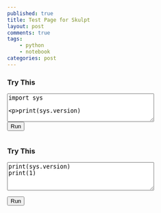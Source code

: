 ```yaml
---
published: true
title: Test Page for Skulpt
layout: post
comments: true
tags:
    - python
    - notebook
categories: post
--- 
```

<link rel="stylesheet" type="text/css" media="all" href="/resources/skulpt/css/codemirror.css">
<link rel="stylesheet" type="text/css" media="all" href="/resources/skulpt/css/solarized.css">

<style type='text/css'>
    .CodeMirror {
      width: 90%;
      height: auto;
      border: 1px solid black;
    }
    .Output {
      width: 90%;
      height: auto;
      border: 0px;
    }
</style>

<script type="text/javascript">
function builtinRead(x) {
    if (Sk.builtinFiles === undefined || Sk.builtinFiles["files"][x] === undefined)
            throw "File not found: '" + x + "'";
    return Sk.builtinFiles["files"][x];
}

// output functions are configurable.  This one just appends some text
// to a pre element.
// Here's everything you need to run a python program in skulpt
// grab the code from your textarea
// get a reference to your pre element for output
// configure the output function
// call Sk.importMainWithBody()
function runit(prefix, editor) { 
   //var prog = document.getElementById("yourcode" + prefix).value;
   var prog = editor.getValue();
   var mypre = document.getElementById("output" + prefix);

   function outf(text) {
      var mypre = document.getElementById("output" + prefix);
      mypre.innerHTML = mypre.innerHTML + text;
   }
   mypre.innerHTML = '';
   Sk.pre = "output" + prefix;
   Sk.configure({output:outf, read:builtinRead, retainglobals: true, __future__: Sk.python3});
   (Sk.TurtleGraphics || (Sk.TurtleGraphics = {})).target = 'mycanvas' + prefix;
   var myPromise = Sk.misceval.asyncToPromise(function() {
       return Sk.importMainWithBody("<stdin>", false, prog, true);
   });
   myPromise.then(function(mod) {
       console.log('success');
   },
       function(err) {
       console.log(err.toString());
   });
}

</script>


### Try This
<form>
<textarea id="yourcode1" cols="40" rows="4">
import sys

print(sys.version)
</textarea><br />
<button type="button" onclick="runit1()">Run</button>
</form>
<pre id="output1" class='Output'></pre>
<!-- If you want turtle graphics include a canvas -->
<div id="mycanvas1"></div>

### Try This
<form>
<textarea id="yourcode2" cols="40" rows="4">
print(sys.version)
print(1)
</textarea><br />

<button type="button" onclick="runit2()">Run</button>
</form>
<pre id="output2" class='Output'></pre>
<!-- If you want turtle graphics include a canvas -->
<div id="mycanvas2"></div>

<script src="/resources/skulpt/js/codemirrorepl.js" type="text/javascript"></script>
<!--script src="js/codemirror.js" type="text/javascript"></script-->
<!--script src="js/repl.js" type="text/javascript"></script-->
<script src="/resources/skulpt/js/python.js" type="text/javascript"></script>
<script src="/resources/skulpt/js/skulpt.min.js" type="text/javascript"></script>
<script src="/resources/skulpt/js/skulpt-stdlib.js" type="text/javascript"></script>
<!--script src="js/env/editor.js" type="text/javascript"></script-->

<script> 
var editor1 = CodeMirror.fromTextArea(document.getElementById("yourcode1"), { lineNumbers: true });
var editor2 = CodeMirror.fromTextArea(document.getElementById("yourcode2"), { lineNumbers: true });

function runit1() { runit("1", editor1); }
function runit2() { runit("2", editor2); }

</script>

